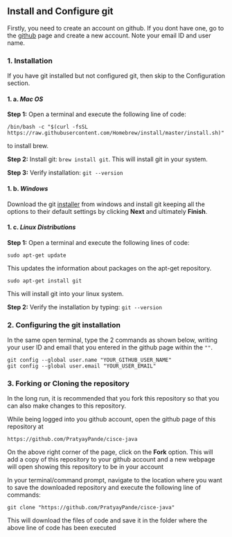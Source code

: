 ## Install and Configure git
Firstly, you need to create an account on github. If you dont have one, go to the [github](https://github.com/) page and create a new account. Note your email ID and user name.

### 1. Installation
If you have git installed but not configured git, then skip to the Configuration section.

#### 1. a. *Mac OS*
**Step 1:** Open a terminal and execute the following line of code:
```
/bin/bash -c "$(curl -fsSL https://raw.githubusercontent.com/Homebrew/install/master/install.sh)"
```
to install brew.

**Step 2:** Install git: `brew install git`. This will install git in your system.

**Step 3:** Verify installation: `git --version`

#### 1. b. *Windows*

Download the git [installer](https://gitforwindows.org/) from windows and install git keeping all the options to their default settings by clicking **Next** and ultimately **Finish**.

#### 1. c. *Linux Distributions*

**Step 1:** Open a terminal and execute the following lines of code:

```
sudo apt-get update
```
This updates the information about packages on the apt-get repository.
```
sudo apt-get install git
```
This will install git into your linux system.

**Step 2:** Verify the installation by typing: `git --version`

### 2. Configuring the git installation
In the same open terminal, type the 2 commands as shown below, writing your user ID and email that you entered in the github page within the `""`.
```
git config --global user.name "YOUR_GITHUB_USER_NAME"
git config --global user.email "YOUR_USER_EMAIL"
```

### 3. Forking or Cloning the repository
In the long run, it is recommended that you fork this repository so that you can also make changes to this repository.

While being logged into you github account, open the github page of this repository at
```
https://github.com/PratyayPande/cisce-java
```
On the above right corner of the page, click on the **Fork** option. This will add a copy of this repository to your github account and a new webpage will open showing this repository to be in your account


In your terminal/command prompt, navigate to the location where you want to save the downloaded repository and execute the following line of commands:
```
git clone "https://github.com/PratyayPande/cisce-java"
```
This will download the files of code and save it in the folder where the above line of code has been executed
